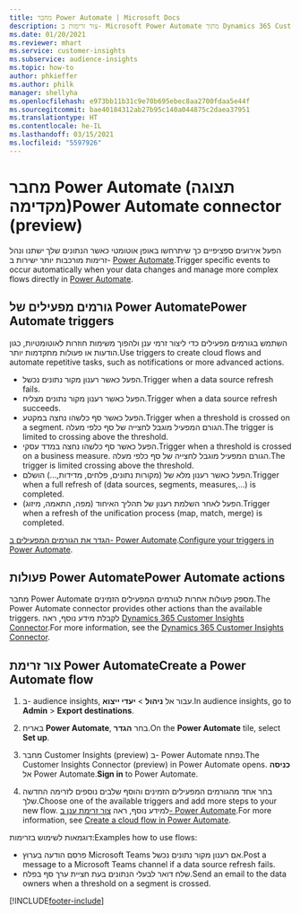 ```yaml
---
title: מחבר Power Automate | Microsoft Docs
description: צור זרימות ב- Microsoft Power Automate מתוך Dynamics 365 Customer Insights.
ms.date: 01/20/2021
ms.reviewer: mhart
ms.service: customer-insights
ms.subservice: audience-insights
ms.topic: how-to
author: phkieffer
ms.author: philk
manager: shellyha
ms.openlocfilehash: e973bb11b31c9e70b695ebec8aa2700fdaa5e44f
ms.sourcegitcommit: bae40184312ab27b95c140a044875c2daea37951
ms.translationtype: HT
ms.contentlocale: he-IL
ms.lasthandoff: 03/15/2021
ms.locfileid: "5597926"
---
```

# <a name="power-automate-connector-preview"></a><span data-ttu-id="35853-103">מחבר Power Automate (תצוגה מקדימה)</span><span class="sxs-lookup"><span data-stu-id="35853-103">Power Automate connector (preview)</span></span>

<span data-ttu-id="35853-104">הפעל אירועים ספציפיים כך שיתרחשו באופן אוטומטי כאשר הנתונים שלך ישתנו ונהל זרימות מורכבות יותר ישירות ב- [Power Automate](https://flow.microsoft.com/).</span><span class="sxs-lookup"><span data-stu-id="35853-104">Trigger specific events to occur automatically when your data changes and manage more complex flows directly in [Power Automate](https://flow.microsoft.com/).</span></span>

## <a name="power-automate-triggers"></a><span data-ttu-id="35853-105">גורמים מפעילים של Power Automate</span><span class="sxs-lookup"><span data-stu-id="35853-105">Power Automate triggers</span></span>

<span data-ttu-id="35853-106">השתמש בגורמים מפעילים כדי ליצור זרמי ענן ולהפוך משימות חוזרות לאוטומטיות, כגון הודעות או פעולות מתקדמות יותר.</span><span class="sxs-lookup"><span data-stu-id="35853-106">Use triggers to create cloud flows and automate repetitive tasks, such as notifications or more advanced actions.</span></span> 

- <span data-ttu-id="35853-107">הפעל כאשר רענון מקור נתונים נכשל.</span><span class="sxs-lookup"><span data-stu-id="35853-107">Trigger when a data source refresh fails.</span></span> 
- <span data-ttu-id="35853-108">הפעל כאשר רענון מקור נתונים מצליח.</span><span class="sxs-lookup"><span data-stu-id="35853-108">Trigger when a data source refresh succeeds.</span></span>
- <span data-ttu-id="35853-109">הפעל כאשר סף כלשהו נחצה במקטע.</span><span class="sxs-lookup"><span data-stu-id="35853-109">Trigger when a threshold is crossed on a segment.</span></span> <span data-ttu-id="35853-110">הגורם המפעיל מוגבל לחצייה של סף כלפי מעלה.</span><span class="sxs-lookup"><span data-stu-id="35853-110">The trigger is limited to crossing above the threshold.</span></span>
- <span data-ttu-id="35853-111">הפעל כאשר סף כלשהו נחצה במדד עסקי.</span><span class="sxs-lookup"><span data-stu-id="35853-111">Trigger when a threshold is crossed on a business measure.</span></span> <span data-ttu-id="35853-112">הגורם המפעיל מוגבל לחצייה של סף כלפי מעלה.</span><span class="sxs-lookup"><span data-stu-id="35853-112">The trigger is limited crossing above the threshold.</span></span>
- <span data-ttu-id="35853-113">הפעל כאשר רענון מלא של (מקורות נתונים, פלחים, מדידות,...) הושלם.</span><span class="sxs-lookup"><span data-stu-id="35853-113">Trigger when a full refresh of (data sources, segments, measures,...) is completed.</span></span>
- <span data-ttu-id="35853-114">הפעל לאחר השלמת רענון של תהליך האיחוד (מפה, התאמה, מיזוג).</span><span class="sxs-lookup"><span data-stu-id="35853-114">Trigger when a refresh of the unification process (map, match, merge) is completed.</span></span>

<span data-ttu-id="35853-115">[הגדר את הגורמים המפעילים ב- Power Automate](https://flow.microsoft.com/connectors/shared_customerinsights/dynamics-365-customer-insights-connector/).</span><span class="sxs-lookup"><span data-stu-id="35853-115">[Configure your triggers in Power Automate](https://flow.microsoft.com/connectors/shared_customerinsights/dynamics-365-customer-insights-connector/).</span></span>

## <a name="power-automate-actions"></a><span data-ttu-id="35853-116">פעולות Power Automate</span><span class="sxs-lookup"><span data-stu-id="35853-116">Power Automate actions</span></span>
<span data-ttu-id="35853-117">מחבר Power Automate מספק פעולות אחרות לגורמים המפעילים הזמינים.</span><span class="sxs-lookup"><span data-stu-id="35853-117">The Power Automate connector provides other actions than the available triggers.</span></span> <span data-ttu-id="35853-118">לקבלת מידע נוסף, ראה [Dynamics 365 Customer Insights Connector](/connectors/customerinsights/).</span><span class="sxs-lookup"><span data-stu-id="35853-118">For more information, see the [Dynamics 365 Customer Insights Connector](/connectors/customerinsights/).</span></span>

## <a name="create-a-power-automate-flow"></a><span data-ttu-id="35853-119">צור זרימת Power Automate</span><span class="sxs-lookup"><span data-stu-id="35853-119">Create a Power Automate flow</span></span>

1. <span data-ttu-id="35853-120">ב- audience insights, עבור אל **ניהול** > **יעדי ייצוא**.</span><span class="sxs-lookup"><span data-stu-id="35853-120">In audience insights, go to **Admin** > **Export destinations**.</span></span>

1. <span data-ttu-id="35853-121">באריח **Power Automate**, בחר **הגדר**.</span><span class="sxs-lookup"><span data-stu-id="35853-121">On the **Power Automate** tile, select **Set up**.</span></span>

1. <span data-ttu-id="35853-122">מחבר Customer Insights‏ (preview) ב- Power Automate נפתח.</span><span class="sxs-lookup"><span data-stu-id="35853-122">The Customer Insights Connector (preview) in Power Automate opens.</span></span> <span data-ttu-id="35853-123">**כניסה** אל Power Automate.</span><span class="sxs-lookup"><span data-stu-id="35853-123">**Sign in** to Power Automate.</span></span>

1. <span data-ttu-id="35853-124">בחר אחד מהגורמים המפעילים הזמינים והוסף שלבים נוספים לזרימה החדשה שלך.</span><span class="sxs-lookup"><span data-stu-id="35853-124">Choose one of the available triggers and add more steps to your new flow.</span></span> <span data-ttu-id="35853-125">למידע נוסף, ראה [צור זרימת ענן ב- Power Automate](/power-automate/get-started-logic-flow).</span><span class="sxs-lookup"><span data-stu-id="35853-125">For more information, see [Create a cloud flow in Power Automate](/power-automate/get-started-logic-flow).</span></span>

<span data-ttu-id="35853-126">דוגמאות לשימוש בזרימות:</span><span class="sxs-lookup"><span data-stu-id="35853-126">Examples how to use flows:</span></span> 
- <span data-ttu-id="35853-127">פרסם הודעה בערוץ Microsoft Teams אם רענון מקור נתונים נכשל.</span><span class="sxs-lookup"><span data-stu-id="35853-127">Post a message to a Microsoft Teams channel if a data source refresh fails.</span></span> 
- <span data-ttu-id="35853-128">שלח דואר לבעלי הנתונים בעת חציית ערך סף בפלח.</span><span class="sxs-lookup"><span data-stu-id="35853-128">Send an email to the data owners when a threshold on a segment is crossed.</span></span>



[!INCLUDE[footer-include](../includes/footer-banner.md)]
